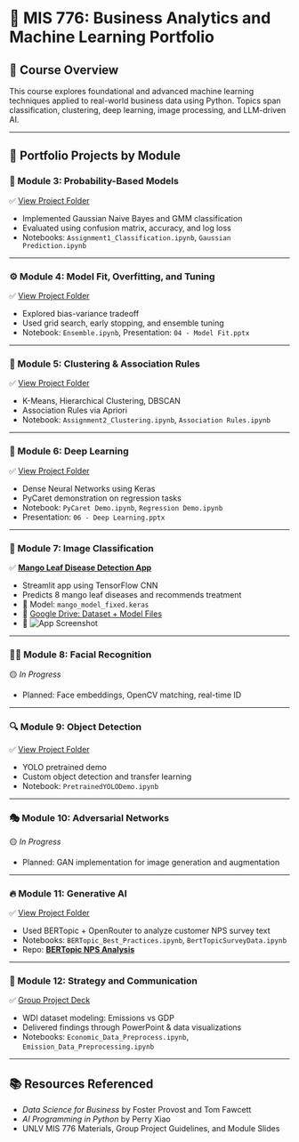 # 🤖 MIS 776: Business Analytics and Machine Learning Portfolio


## 📘 Course Overview

This course explores foundational and advanced machine learning techniques applied to real-world business data using Python. Topics span classification, clustering, deep learning, image processing, and LLM-driven AI.

---

## 📂 Portfolio Projects by Module

### 🫮 Module 3: Probability-Based Models  
✅ [View Project Folder](./Module3_ProbabilityModels)  
- Implemented Gaussian Naive Bayes and GMM classification  
- Evaluated using confusion matrix, accuracy, and log loss  
- Notebooks: `Assignment1_Classification.ipynb`, `Gaussian Prediction.ipynb`  

---

### ⚙️ Module 4: Model Fit, Overfitting, and Tuning  
✅ [View Project Folder](https://github.com/zacharyallen66/mis776-machine-learning/blob/main/Module4_ModelFit)  
- Explored bias-variance tradeoff  
- Used grid search, early stopping, and ensemble tuning  
- Notebook: `Ensemble.ipynb`, Presentation: `04 - Model Fit.pptx`  

---

### 🧵 Module 5: Clustering & Association Rules  
✅ [View Project Folder](./Module5_Clustering)  
- K-Means, Hierarchical Clustering, DBSCAN  
- Association Rules via Apriori  
- Notebook: `Assignment2_Clustering.ipynb`, `Association Rules.ipynb`  

---

### 🧬 Module 6: Deep Learning  
✅ [View Project Folder](./Module6_DeepLearning)  
- Dense Neural Networks using Keras  
- PyCaret demonstration on regression tasks  
- Notebook: `PyCaret Demo.ipynb`, `Regression Demo.ipynb`  
- Presentation: `06 - Deep Learning.pptx`  

---

### 🌿 Module 7: Image Classification  
✅ **[Mango Leaf Disease Detection App](https://github.com/zacharyallen66/mango-disease-app)**  
- Streamlit app using TensorFlow CNN  
- Predicts 8 mango leaf diseases and recommends treatment  
- 🧠 Model: `mango_model_fixed.keras`  
- 🔗 [Google Drive: Dataset + Model Files](https://drive.google.com/drive/folders/1kFK9Vu5M1jHPjHA3hrTxJG3SwX5lsYZ5?usp=sharing)  
- 📸 ![App Screenshot](./media/mango_app.png)

---

### 😶‍🌫️ Module 8: Facial Recognition  
🟡 *In Progress*  
- Planned: Face embeddings, OpenCV matching, real-time ID

---

### 🔍 Module 9: Object Detection  
✅ [View Project Folder](./Module9_ObjectDetection)  
- YOLO pretrained demo  
- Custom object detection and transfer learning  
- Notebook: `PretrainedYOLODemo.ipynb`

---

### 🎭 Module 10: Adversarial Networks  
🟡 *In Progress*  
- Planned: GAN implementation for image generation and augmentation

---

### 🔥 Module 11: Generative AI  
✅ [View Project Folder](./Module11_LLM)  
- Used BERTopic + OpenRouter to analyze customer NPS survey text  
- Notebooks: `BERTopic_Best_Practices.ipynb`, `BertTopicSurveyData.ipynb`  
- Repo: **[BERTopic NPS Analysis](https://github.com/zacharyallen66/bertopic-nps)**

---

### 🧾 Module 12: Strategy and Communication  
✅ [Group Project Deck](./Module12_BusinessPresentation/12%20-%20Strategy%20and%20Comnunications.pptx)  
- WDI dataset modeling: Emissions vs GDP  
- Delivered findings through PowerPoint & data visualizations  
- Notebooks: `Economic_Data_Preprocess.ipynb`, `Emission_Data_Preprocessing.ipynb`

---

## 📚 Resources Referenced

- *Data Science for Business* by Foster Provost and Tom Fawcett  
- *AI Programming in Python* by Perry Xiao  
- UNLV MIS 776 Materials, Group Project Guidelines, and Module Slides
